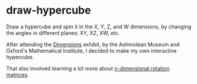 # draw-hypercube 

Draw a hypercube and spin it in the X, Y, Z, and W dimensions, by changing the angles in different planes: XY, XZ, XW, etc.

After attending the [Dimensions](https://www.ashmolean.org/event/dimensions-the-mathematics-of-symmetry-and-space) exhibit, by the Ashmolean Museum and Oxford's Mathematical Institute, I decided to make my own interactive hypercube.

That also involved learning a lot more about [n-dimensional rotation matrices](https://en.wikipedia.org/wiki/Rotation_matrix).

